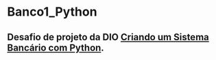 # Banco1_Python
## Desafio de projeto da DIO [Criando um Sistema Bancário com Python](https://web.dio.me/lab/desafio-de-projeto-criando-um-sistema-bancario/learning/ab91c6ff-e147-4b4c-a3ca-2ffbf5d6fe1a).
